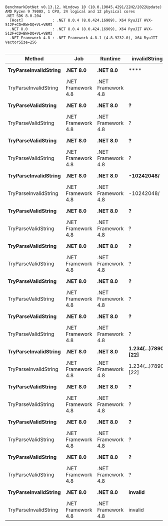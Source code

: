 ```

BenchmarkDotNet v0.13.12, Windows 10 (10.0.19045.4291/22H2/2022Update)
AMD Ryzen 9 7900X, 1 CPU, 24 logical and 12 physical cores
.NET SDK 8.0.204
  [Host]             : .NET 8.0.4 (8.0.424.16909), X64 RyuJIT AVX-512F+CD+BW+DQ+VL+VBMI
  .NET 8.0           : .NET 8.0.4 (8.0.424.16909), X64 RyuJIT AVX-512F+CD+BW+DQ+VL+VBMI
  .NET Framework 4.8 : .NET Framework 4.8.1 (4.8.9232.0), X64 RyuJIT VectorSize=256


```
| Method                | Job                | Runtime            | invalidString        | validString          | Mean        | Error    | StdDev   | Gen0   | Allocated |
|---------------------- |------------------- |------------------- |--------------------- |--------------------- |------------:|---------:|---------:|-------:|----------:|
| **TryParseInvalidString** | **.NET 8.0**           | **.NET 8.0**           | ****                     | **?**                    |    **32.16 ns** | **0.304 ns** | **0.284 ns** | **0.0081** |     **136 B** |
| TryParseInvalidString | .NET Framework 4.8 | .NET Framework 4.8 |                      | ?                    |   123.03 ns | 1.264 ns | 1.182 ns | 0.0610 |     385 B |
| **TryParseValidString**   | **.NET 8.0**           | **.NET 8.0**           | **?**                    | **-1**                   |    **60.50 ns** | **0.400 ns** | **0.374 ns** | **0.0081** |     **136 B** |
| TryParseValidString   | .NET Framework 4.8 | .NET Framework 4.8 | ?                    | -1                   |   191.76 ns | 1.852 ns | 1.732 ns | 0.0625 |     393 B |
| **TryParseValidString**   | **.NET 8.0**           | **.NET 8.0**           | **?**                    | **-1/5**                 |    **98.79 ns** | **0.819 ns** | **0.766 ns** | **0.0181** |     **304 B** |
| TryParseValidString   | .NET Framework 4.8 | .NET Framework 4.8 | ?                    | -1/5                 |   199.26 ns | 1.588 ns | 1.485 ns | 0.0610 |     385 B |
| **TryParseInvalidString** | **.NET 8.0**           | **.NET 8.0**           | **-10242048/**           | **?**                    |    **86.54 ns** | **0.817 ns** | **0.724 ns** | **0.0172** |     **288 B** |
| TryParseInvalidString | .NET Framework 4.8 | .NET Framework 4.8 | -10242048/           | ?                    |   426.30 ns | 1.573 ns | 1.471 ns | 0.0625 |     393 B |
| **TryParseValidString**   | **.NET 8.0**           | **.NET 8.0**           | **?**                    | **-3.5**                 |    **79.19 ns** | **0.486 ns** | **0.406 ns** | **0.0100** |     **168 B** |
| TryParseValidString   | .NET Framework 4.8 | .NET Framework 4.8 | ?                    | -3.5                 |   349.30 ns | 2.129 ns | 1.992 ns | 0.0787 |     497 B |
| **TryParseValidString**   | **.NET 8.0**           | **.NET 8.0**           | **?**                    | **0**                    |    **57.50 ns** | **0.446 ns** | **0.417 ns** | **0.0081** |     **136 B** |
| TryParseValidString   | .NET Framework 4.8 | .NET Framework 4.8 | ?                    | 0                    |   160.82 ns | 1.124 ns | 1.051 ns | 0.0625 |     393 B |
| **TryParseValidString**   | **.NET 8.0**           | **.NET 8.0**           | **?**                    | **1**                    |    **59.75 ns** | **0.278 ns** | **0.247 ns** | **0.0081** |     **136 B** |
| TryParseValidString   | .NET Framework 4.8 | .NET Framework 4.8 | ?                    | 1                    |   191.25 ns | 1.319 ns | 1.169 ns | 0.0625 |     393 B |
| **TryParseValidString**   | **.NET 8.0**           | **.NET 8.0**           | **?**                    | **1.234(...)67890 [21]** |   **303.05 ns** | **1.305 ns** | **1.157 ns** | **0.0257** |     **432 B** |
| TryParseValidString   | .NET Framework 4.8 | .NET Framework 4.8 | ?                    | 1.234(...)67890 [21] | 1,694.03 ns | 8.369 ns | 6.988 ns | 0.2556 |    1613 B |
| **TryParseInvalidString** | **.NET 8.0**           | **.NET 8.0**           | **1.234(...)7890f [22]** | **?**                    |   **101.26 ns** | **1.050 ns** | **0.982 ns** | **0.0181** |     **304 B** |
| TryParseInvalidString | .NET Framework 4.8 | .NET Framework 4.8 | 1.234(...)7890f [22] | ?                    |   241.97 ns | 0.758 ns | 0.672 ns | 0.1197 |     754 B |
| **TryParseValidString**   | **.NET 8.0**           | **.NET 8.0**           | **?**                    | **1/5**                  |    **93.78 ns** | **0.817 ns** | **0.765 ns** | **0.0176** |     **296 B** |
| TryParseValidString   | .NET Framework 4.8 | .NET Framework 4.8 | ?                    | 1/5                  |   197.88 ns | 0.825 ns | 0.731 ns | 0.0610 |     385 B |
| **TryParseValidString**   | **.NET 8.0**           | **.NET 8.0**           | **?**                    | **10242048**             |    **77.34 ns** | **0.217 ns** | **0.181 ns** | **0.0081** |     **136 B** |
| TryParseValidString   | .NET Framework 4.8 | .NET Framework 4.8 | ?                    | 10242048             |   474.95 ns | 3.166 ns | 2.961 ns | 0.0663 |     417 B |
| **TryParseValidString**   | **.NET 8.0**           | **.NET 8.0**           | **?**                    | **3.5**                  |    **79.82 ns** | **0.354 ns** | **0.331 ns** | **0.0100** |     **168 B** |
| TryParseValidString   | .NET Framework 4.8 | .NET Framework 4.8 | ?                    | 3.5                  |   333.29 ns | 1.649 ns | 1.377 ns | 0.0787 |     497 B |
| **TryParseInvalidString** | **.NET 8.0**           | **.NET 8.0**           | **invalid**              | **?**                    |    **38.08 ns** | **0.421 ns** | **0.394 ns** | **0.0081** |     **136 B** |
| TryParseInvalidString | .NET Framework 4.8 | .NET Framework 4.8 | invalid              | ?                    |   145.76 ns | 1.339 ns | 1.187 ns | 0.0663 |     417 B |
